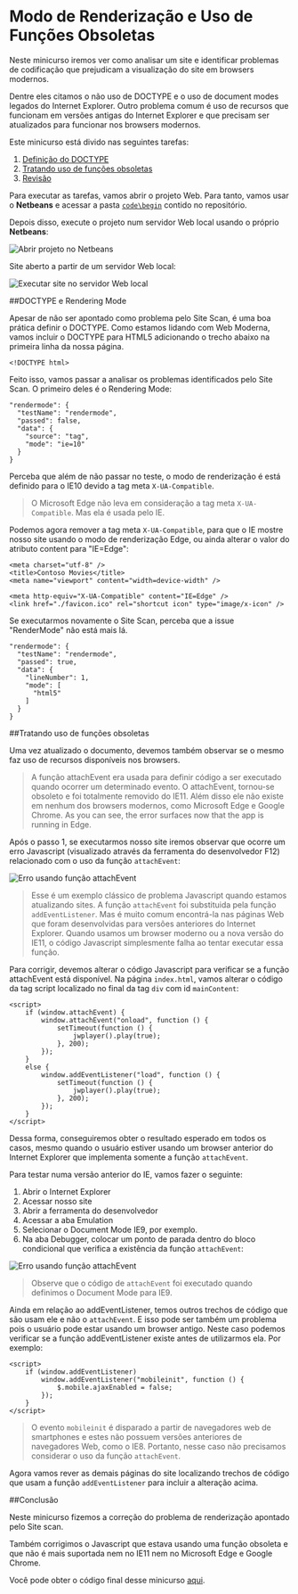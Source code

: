 Modo de Renderização e Uso de Funções Obsoletas
========================================
Neste minicurso iremos ver como analisar um site e identificar problemas de codificação que prejudicam a visualização do site em browsers modernos.

Dentre eles citamos o não uso de DOCTYPE e o uso de document modes legados do Internet Explorer. Outro problema comum é uso de recursos que funcionam em versões antigas do Internet Explorer e que precisam ser atualizados para funcionar nos browsers modernos.

Este minicurso está divido nas seguintes tarefas:

1. [Definição do DOCTYPE](#Task1)
1. [Tratando uso de funções obsoletas](#Task2)
1. [Revisão](#Review)

Para executar as tarefas, vamos abrir o projeto Web. Para tanto, vamos usar o **Netbeans** e acessar a pasta [`code\begin`](./code/begin) contido no repositório.

Depois disso, execute o projeto num servidor Web local usando o próprio **Netbeans**:

![Abrir projeto no Netbeans](./images/run_netbeans_project.png)

Site aberto a partir de um servidor Web local:

![Executar site no servidor Web local](./images/site_local_webserver.png)

<p name="Task1" />
##DOCTYPE e Rendering Mode

Apesar de não ser apontado como problema pelo Site Scan, é uma boa prática definir o DOCTYPE. Como estamos lidando com Web Moderna, vamos incluir o DOCTYPE para HTML5 adicionando o trecho abaixo na primeira linha da nossa página.

	<!DOCTYPE html>

Feito isso, vamos passar a analisar os problemas identificados pelo Site Scan. O primeiro deles é o Rendering Mode:

	"rendermode": {
      "testName": "rendermode",
      "passed": false,
      "data": {
        "source": "tag",
        "mode": "ie=10"
      }
    }

Perceba que além de não passar no teste, o modo de renderização é está definido para o IE10 devido a tag meta `X-UA-Compatible`.

> O Microsoft Edge não leva em consideração a tag meta `X-UA-Compatible`. Mas ela é usada pelo IE. 

Podemos agora remover a tag meta `X-UA-Compatible`, para que o IE mostre nosso site usando o modo de renderização Edge, ou ainda alterar o valor do atributo content para "IE=Edge":

	<meta charset="utf-8" />
	<title>Contoso Movies</title>
	<meta name="viewport" content="width=device-width" />	
	
	<meta http-equiv="X-UA-Compatible" content="IE=Edge" />        
	<link href="./favicon.ico" rel="shortcut icon" type="image/x-icon" />
        
Se executarmos novamente o Site Scan, perceba que a issue "RenderMode" não está mais lá.

	"rendermode": {
      "testName": "rendermode",
      "passed": true,
      "data": {
        "lineNumber": 1,
        "mode": [
          "html5"
        ]
      }
    }

<p name="Task2" />
##Tratando uso de funções obsoletas

Uma vez atualizado o documento, devemos também observar se o mesmo faz uso de recursos disponíveis nos browsers.

> A função attachEvent era usada para definir código a ser executado quando ocorrer um determinado evento. O attachEvent, tornou-se obsoleto e foi totalmente removido do IE11. Além disso ele não existe em nenhum dos browsers modernos, como Microsoft Edge e Google Chrome.  As you can see, the error surfaces now that the app is running in Edge.

Após o passo 1, se executarmos nosso site iremos observar que ocorre um erro Javascript (visualizado através da ferramenta do desenvolvedor F12) relacionado com o uso da função `attachEvent`:

![Erro usando função attachEvent](./images/featuredetection_attacheevent_error.png)

> Esse é um exemplo clássico de problema Javascript quando estamos atualizando sites. A função `attachEvent` foi substituida pela função `addEventListener`. Mas é muito comum encontrá-la nas páginas Web que foram desenvolvidas para versões anteriores do Internet Explorer. Quando usamos um browser moderno ou a nova versão do IE11, o código Javascript simplesmente falha ao tentar executar essa função.

Para corrigir, devemos alterar o código Javascript para verificar se a função attachEvent está disponível. Na página `index.html`, vamos alterar o código da tag script localizado no final da tag `div` com id `mainContent`:

	<script>
		if (window.attachEvent) {
            window.attachEvent("onload", function () {
                setTimeout(function () {
                    jwplayer().play(true);
                }, 200);
            });
        }
        else {
            window.addEventListener("load", function () {
                setTimeout(function () {
                    jwplayer().play(true);
                }, 200);
            });
        }
	</script>

Dessa forma, conseguiremos obter o resultado esperado em todos os casos, mesmo quando o usuário estiver usando um browser anterior do Internet Explorer que implementa somente a função `attachEvent`.

Para testar numa versão anterior do IE, vamos fazer o seguinte:

1. Abrir o Internet Explorer
2. Acessar nosso site
3. Abrir a ferramenta do desenvolvedor
4. Acessar a aba Emulation
5. Selecionar o Document Mode IE9, por exemplo.
6. Na aba Debugger, colocar um ponto de parada dentro do bloco condicional que verifica a existência da função `attachEvent`:

![Erro usando função attachEvent](./images/featuredetection_attacheevent_running_ie9.png)

> Observe que o código de `attachEvent` foi executado quando definimos o Document Mode para IE9.

Ainda em relação ao addEventListener, temos outros trechos de código que são usam ele e não o `attachEvent`. E isso pode ser também um problema pois o usuário pode estar usando um browser antigo. Neste caso podemos verificar se a função addEventListener existe antes de utilizarmos ela. Por exemplo:  

	<script>
		if (window.addEventListener)
	        window.addEventListener("mobileinit", function () {
	            $.mobile.ajaxEnabled = false;
	        });
		}
    </script>

> O evento `mobileinit` é disparado a partir de navegadores web de smartphones e estes não possuem versões anteriores de navegadores Web, como o IE8. Portanto, nesse caso não precisamos considerar o uso da função `attachEvent`.

Agora vamos rever as demais páginas do site localizando trechos de código que usam a função `addEventListener` para incluir a alteração acima.
  
<p name="Review"/>
##Conclusão

Neste minicurso fizemos a correção do problema de renderização apontado pelo Site scan. 

Também corrigimos o Javascript que estava usando uma função obsoleta e que não é mais suportada nem no IE11 nem no Microsoft Edge e Google Chrome.

Você pode obter o código final desse minicurso [aqui](./code/end).